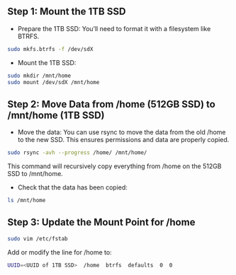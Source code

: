 ## Step 1: Mount the 1TB SSD

- Prepare the 1TB SSD: You’ll need to format it with a filesystem like BTRFS.

```bash
sudo mkfs.btrfs -f /dev/sdX
```

- Mount the 1TB SSD:

```bash
sudo mkdir /mnt/home
sudo mount /dev/sdX /mnt/home
```

## Step 2: Move Data from /home (512GB SSD) to /mnt/home (1TB SSD)

- Move the data: You can use rsync to move the data from the old /home to the new SSD. This ensures permissions and data are properly copied.

```bash
sudo rsync -avh --progress /home/ /mnt/home/
```

This command will recursively copy everything from /home on the 512GB SSD to /mnt/home.

- Check that the data has been copied:

```bash
ls /mnt/home
```

## Step 3: Update the Mount Point for /home

```bash
sudo vim /etc/fstab
```

   Add or modify the line for /home to:

```bash
UUID=<UUID of 1TB SSD>  /home  btrfs  defaults  0  0
```
